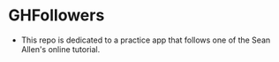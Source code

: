 #  GHFollowers

- This repo is dedicated to a practice app that follows one of the Sean Allen's online tutorial.

